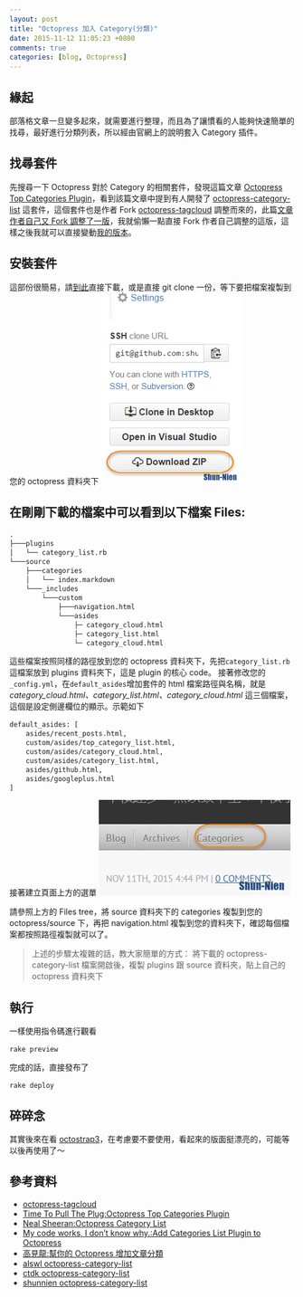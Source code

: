 ```yaml
---
layout: post
title: "Octopress 加入 Category(分類)"
date: 2015-11-12 11:05:23 +0800
comments: true
categories: [blog, Octopress]
---
```


## 緣起
部落格文章一旦變多起來，就需要進行整理，而且為了讓慣看的人能夠快速簡單的找尋，最好進行分類列表，所以經由官網上的說明套入 Category 插件。

## 找尋套件
先搜尋一下 Octopress 對於 Category 的相關套件，發現這篇文章 [Octopress Top Categories Plugin][2]，看到該篇文章中提到有人開發了 [octopress-category-list][3] 這套件，這個套件也是作者 Fork [octopress-tagcloud] 調整而來的，此篇[文章作者自己又 Fork 調整了一版][4]，我就偷懶一點直接 Fork 作者自己調整的這版，這樣之後我就可以直接變動[我的版本][5]。

## 安裝套件
這部份很簡易，請[到此][5]直接下載，或是直接 git clone 一份，等下要把檔案複製到您的 octopress 資料夾下
![Github Download ZIP](/files/2015-11-12/2015-11-12_12-04-15.png)

在剛剛下載的檔案中可以看到以下檔案
Files:
------
    .
    ├───plugins
    │   └── category_list.rb
    └───source
        ├───categories
        │   └── index.markdown
        └───_includes
            └───custom
                ├───navigation.html
                └───asides
                    ├─ category_cloud.html
                    ├─ category_list.html
                    └─ category_cloud.html

這些檔案按照同樣的路徑放到您的 octopress 資料夾下，先把`category_list.rb`這檔案放到 plugins 資料夾下，這是 plugin 的核心 code。
接著修改您的`_config.yml`，在`default_asides`增加套件的 html 檔案路徑與名稱，就是 *category_cloud.html、category_list.html、category_cloud.html* 這三個檔案，這個是設定側邊欄位的顯示。示範如下
```
default_asides: [
	asides/recent_posts.html, 
	custom/asides/top_category_list.html, 
	custom/asides/category_cloud.html, 
	custom/asides/category_list.html, 
	asides/github.html, 
	asides/googleplus.html
]
```
接著建立頁面上方的選單
![blog menu link](/files/2015-11-12/2015-11-12_12-16-54.png)

請參照上方的 Files tree，將 source 資料夾下的 categories 複製到您的 octopress/source 下，再把 navigation.html 複製到您的資料夾下，確認每個檔案都按照路徑複製就可以了。

> 上述的步驟太複雜的話，教大家簡單的方式：
> 將下載的 octopress-category-list 檔案開啟後，複製 plugins 跟 source 資料夾，貼上自己的 octopress 資料夾下

## 執行
一樣使用指令碼進行觀看
```
rake preview
```

完成的話，直接發布了
```
rake deploy
```

## 碎碎念
其實後來在看 [octostrap3]，在考慮要不要使用，看起來的版面挺漂亮的，可能等以後再使用了～

## 參考資料
- [octopress-tagcloud]
- [Time To Pull The Plug:Octopress Top Categories Plugin][2]
- [Neal Sheeran:Octopress Category List]
- [My code works, I don’t know why.:Add Categories List Plugin to Octopress][1]
- [高見龍:幫你的 Octopress 增加文章分類]
- [alswl octopress-category-list][3]
- [ctdk octopress-category-list][4]
- [shunnien octopress-category-list][5]


[1]: http://wen00072.github.io/blog/2015/03/31/add-categories-list-plugin-to-octopress/ "My code works, I don’t know why.:Add Categories List Plugin to Octopress"
[2]: http://time.to.pullthepl.ug/blog/2012/8/20/octopress-top-categories-plugin/ "Time To Pull The Plug:Octopress Top Categories Plugin"
[3]: https://github.com/alswl/octopress-category-list "alswl octopress-category-list"
[4]: https://github.com/ctdk/octopress-category-list "ctdk octopress-category-list"
[5]: https://github.com/shunnien/octopress-category-list "shunnien octopress-category-list"
[octopress-tagcloud]: https://github.com/tokkonopapa/octopress-tagcloud
[Neal Sheeran:Octopress Category List]: http://www.nealsheeran.com/archives/2013/01/octopress-category-list/
[高見龍:幫你的 Octopress 增加文章分類]: http://blog.eddie.com.tw/2011/12/05/add-catetories-to-sidebar-in-octopress/ 
[octostrap3]: http://kaworu.github.io/octostrap3/